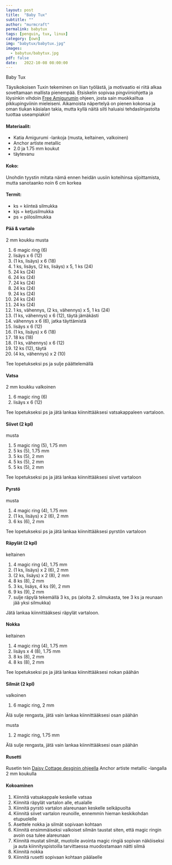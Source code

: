 ```yaml
---
layout: post
title:  "Baby Tux"
subtitle: ""
author: "murmcraft"
permalink: babytux
tags: [penguin, tux, linux]
category: [own]
img: "babytux/babytux.jpg"
images: 
  - babytux/babytux.jpg
pdf: false 
date:   2022-10-08 08:00:00
---
```


Baby Tux 


Täysikokoisen Tuxin tekeminen on liian työlästä, ja motivaatio ei riitä alkaa soveltamaan mallista pienempää.
Etsiskelin sopivaa pingviiniohjetta ja löysinkin vihdoin [Free Amigurumin](https://freeamigurumipatterns.mfa.today/amigurumi-baby-penguins-free-pattern/)
ohjeen, josta sain muokkailtua pikkupingviinin mieleiseni. Aikamoista näpertelyä on pienen kokonsa ja oman tiukan käsialan takia, 
mutta kyllä näitä silti haluaisi tehdaslinjastolta tuottaa useampiakin!

#### Materiaalit:

* Katia Amigurumi -lankoja (musta, keltainen, valkoinen)
* Anchor artiste metallic
* 2.0 ja 1.75 mm koukut
* täytevanu

#### Koko:
Unohdin tyystin mitata nämä ennen heidän uusiin koteihinsa sijoittamista, 
mutta sanotaanko noin 6 cm korkea

#### Termit:
- ks = kiinteä silmukka
- kjs = ketjusilmukka
- ps = piilosilmukka

#### Pää & vartalo
2 mm koukku
musta

1. 6 magic ring (6)
2. lisäys x 6 (12)
3. (1 ks, lisäys) x 6 (18)
4. 1 ks, lisäys, (2 ks, lisäys) x 5, 1 ks (24)
5. 24 ks (24)
6. 24 ks (24)
7. 24 ks (24)
8. 24 ks (24)
9. 24 ks (24)
10. 24 ks (24)
11. 24 ks (24)
12. 1 ks, vähennys, (2 ks, vähennys) x 5, 1 ks (24)
13. (1 ks, vähennys) x 6 (12), täytä jämäkästi
14. vähennys x 6 (6), jatka täyttämistä
15. lisäys x 6 (12)
16. (1 ks, lisäys) x 6 (18)
17. 18 ks (18)
18. (1 ks, vähennys) x 6 (12)
19. 12 ks (12), täytä
20. (4 ks, vähennys) x 2 (10)

Tee lopetukseksi ps ja sulje päättelemällä

#### Vatsa
2 mm koukku
valkoinen

1. 6 magic ring (6)
2. lisäys x 6 (12)

Tee lopetukseksi ps ja jätä lankaa kiinnittääksesi vatsakappaleen vartaloon.

#### Siivet (2 kpl)
musta

1. 5 magic ring (5), 1.75 mm
2. 5 ks (5), 1.75 mm
3. 5 ks (5), 2 mm
4. 5 ks (5), 2 mm
5. 5 ks (5), 2 mm

Tee lopetukseksi ps ja jätä lankaa kiinnittääksesi siivet vartaloon

#### Pyrstö
musta

1. 4 magic ring (4), 1.75 mm
2. (1 ks, lisäys) x 2 (6), 2 mm
3. 6 ks (6), 2 mm

Tee lopetukseksi ps ja jätä lankaa kiinnittääksesi pyrstön vartaloon

#### Räpylät (2 kpl)
keltainen

1. 4 magic ring (4), 1.75 mm
2. (1 ks, lisäys) x 2 (6), 2 mm
3. (2 ks, lisäys) x 2 (8), 2 mm
4. 8 ks (8), 2 mm
5. 3 ks, lisäys, 4 ks (9), 2 mm
6. 9 ks (9), 2 mm
7. sulje räpylä tekemällä 3 ks, ps (aloita 2. silmukasta, tee 3 ks ja reunaan jää yksi silmukka)

Jätä lankaa kiinnittääksesi räpylät vartaloon.

#### Nokka
keltainen

1. 4 magic ring (4), 1.75 mm
2. lisäys x 4 (8), 1.75 mm
3. 8 ks (8), 2 mm
4. 8 ks (8), 2 mm

Tee lopetukseksi ps ja jätä lankaa kiinnittääksesi nokan päähän

#### Silmät (2 kpl)
valkoinen

1. 6 magic ring, 2 mm

Älä sulje rengasta, jätä vain lankaa kiinnittääksesi osan päähän

musta
1. 2 magic ring, 1.75 mm

Älä sulje rengasta, jätä vain lankaa kiinnittääksesi osan päähän

#### Rusetti
Rusetin tein [Daisy Cottage desginin ohjeella](https://daisycottagedesigns.net/crochet-bow-tie-pattern/)
Anchor artiste metallic -langalla 2 mm koukulla

#### Kokoaminen
1. Kiinnitä vatsakappale keskelle vatsaa
2. Kiinnitä räpylät vartalon alle, etualalle
3. Kiinnitä pyrstö vartalon alareunaan keskelle selkäpuolta
4. Kiinnitä siivet vartalon reunoille, ennemmin hieman keskikohdan etupuolelle
5. Asettele nokka ja silmät sopivaan kohtaan
6. Kiinnitä ensimmäiseksi valkoiset silmän taustat siten, että magic ringin avoin osa tulee alareunaan
7. Kiinnitä mustat silmät, muotoile avointa magic ringiä sopivan näköiseksi ja auta kiinnityspistoilla tarvittaessa muodostamaan nätti silmä
8. Kiinnitä nokka
9. Kiinnitä rusetti sopivaan kohtaan päälaelle
